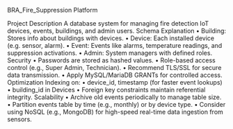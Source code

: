 BRA_Fire_Suppression Platform

Project Description
A database system for managing fire detection IoT devices, events, buildings, and admin users.
Schema Explanation
• Building: Stores info about buildings with devices.
• Device: Each installed device (e.g. sensor, alarm).
• Event: Events like alarms, temperature readings, and suppression activations.
• Admin: System managers with defined roles.
Security
• Passwords are stored as hashed values.
• Role-based access control (e.g., Super Admin, Technician).
• Recommend TLS/SSL for secure data transmission.
• Apply MySQL/MariaDB GRANTs for controlled access.
Optimization
Indexing on:
• device_id, timestamp (for faster event lookups)
• building_id in Devices
• Foreign key constraints maintain referential integrity.
Scalability
• Archive old events periodically to manage table size.
• Partition events table by time (e.g., monthly) or by device type.
• Consider using NoSQL (e.g., MongoDB) for high-speed real-time data ingestion from sensors.
